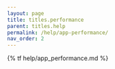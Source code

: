 ```yaml
---
layout: page
title: titles.performance
parent: titles.help
permalink: /help/app-performance/
nav_order: 2
---
```


{% tf help/app_performance.md %}